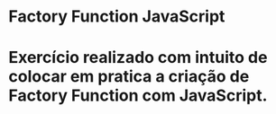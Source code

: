 <h1> Factory Function JavaScript <h1>

  Exercício realizado com intuito de colocar em pratica a criação de Factory Function com JavaScript.

